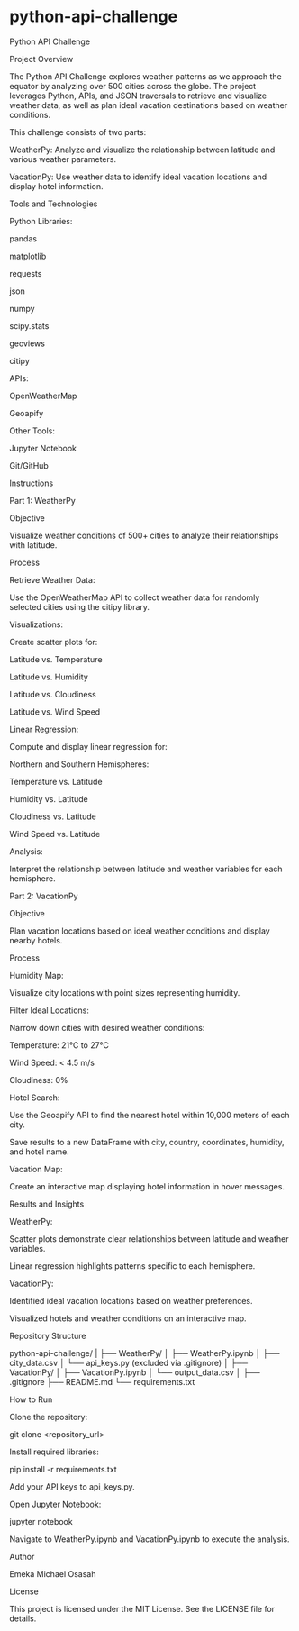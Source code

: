 # python-api-challenge

Python API Challenge

Project Overview

The Python API Challenge explores weather patterns as we approach the equator by analyzing over 500 cities across the globe. The project leverages Python, APIs, and JSON traversals to retrieve and visualize weather data, as well as plan ideal vacation destinations based on weather conditions.

This challenge consists of two parts:

WeatherPy: Analyze and visualize the relationship between latitude and various weather parameters.

VacationPy: Use weather data to identify ideal vacation locations and display hotel information.

Tools and Technologies

Python Libraries:

pandas

matplotlib

requests

json

numpy

scipy.stats

geoviews

citipy

APIs:

OpenWeatherMap

Geoapify

Other Tools:

Jupyter Notebook

Git/GitHub

Instructions

Part 1: WeatherPy

Objective

Visualize weather conditions of 500+ cities to analyze their relationships with latitude.

Process

Retrieve Weather Data:

Use the OpenWeatherMap API to collect weather data for randomly selected cities using the citipy library.

Visualizations:

Create scatter plots for:

Latitude vs. Temperature

Latitude vs. Humidity

Latitude vs. Cloudiness

Latitude vs. Wind Speed

Linear Regression:

Compute and display linear regression for:

Northern and Southern Hemispheres:

Temperature vs. Latitude

Humidity vs. Latitude

Cloudiness vs. Latitude

Wind Speed vs. Latitude

Analysis:

Interpret the relationship between latitude and weather variables for each hemisphere.

Part 2: VacationPy

Objective

Plan vacation locations based on ideal weather conditions and display nearby hotels.

Process

Humidity Map:

Visualize city locations with point sizes representing humidity.

Filter Ideal Locations:

Narrow down cities with desired weather conditions:

Temperature: 21°C to 27°C

Wind Speed: < 4.5 m/s

Cloudiness: 0%

Hotel Search:

Use the Geoapify API to find the nearest hotel within 10,000 meters of each city.

Save results to a new DataFrame with city, country, coordinates, humidity, and hotel name.

Vacation Map:

Create an interactive map displaying hotel information in hover messages.

Results and Insights

WeatherPy:

Scatter plots demonstrate clear relationships between latitude and weather variables.

Linear regression highlights patterns specific to each hemisphere.

VacationPy:

Identified ideal vacation locations based on weather preferences.

Visualized hotels and weather conditions on an interactive map.

Repository Structure

python-api-challenge/
|
├── WeatherPy/
│   ├── WeatherPy.ipynb
│   ├── city_data.csv
│   └── api_keys.py (excluded via .gitignore)
│
├── VacationPy/
│   ├── VacationPy.ipynb
│   └── output_data.csv
│
├── .gitignore
├── README.md
└── requirements.txt

How to Run

Clone the repository:

git clone <repository_url>

Install required libraries:

pip install -r requirements.txt

Add your API keys to api_keys.py.

Open Jupyter Notebook:

jupyter notebook

Navigate to WeatherPy.ipynb and VacationPy.ipynb to execute the analysis.

Author

Emeka Michael Osasah

License

This project is licensed under the MIT License. See the LICENSE file for details.

